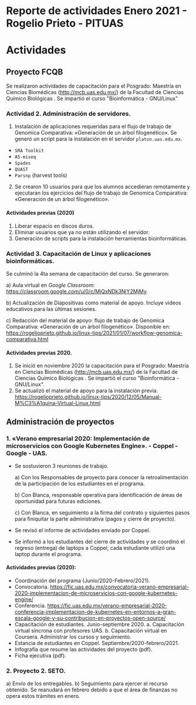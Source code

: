 # Reporte de actividades Enero 2021 - Rogelio Prieto - PITUAS


# Actividades

## Proyecto FCQB
Se realizaron actividades de capacitación para el Posgrado: Maestría en Ciencias Biomédicas (<http://mcb.uas.edu.mx/>) de la Facultad de Ciencias Químico Biológicas . Se impartió el curso "Bioinformática - GNU/Linux"
### Actividad 2. Administración de servidores.
1. Instalación de aplicaciones requeridas para el flujo de trabajo de Genomica Comparativa: «Generación de un árbol filogenético». Se generó un script para la instalación en el servidor ```platon.uas.edu.mx```.

- ```SRA Toolkit```
- ```A5-miseq```
- ```Spades```
- ```QUAST```
- ```Parsnp``` (harvest tools)

2. Se crearon 10 usuarios para que los alumnos accedieran remotamente y ejecutaran los ejercicios del flujo de trabajo de Genomica Comparativa: «Generación de un árbol filogenético».

#### Actividades previas (2020)
1. Liberar espacio en discos duros.
2. Eliminar usuarios que ya no están utilizando el servidor.
3. Generación de scripts para la instalación herramientas bioinformáticas. 

### Actividad 3. Capacitación de Linux y aplicaciones bioinformáticas.
Se culminó la 4ta semana de capacitación del curso. 
Se generaron:

a) Aula virtual en _Google Classroom_: <https://classroom.google.com/u/0/c/MjQxNDk3NjY2MjMy>. 

b) Actualización de Diapositivas como material de apoyo. Incluye videos educativos para las últimas sesiones.

c) Redacción del material de apoyo: flujo de trabajo de Genomica Comparativa: «Generación de un árbol filogenético». Disponible en: 
<https://rogelioprieto.github.io/linux-tips/2021/01/07/workflow-genomica-comparativa.html>

#### Actividades previas 2020.
1. Se inició en noviembre 2020 la capacitación para el Posgrado: Maestría en Ciencias Biomédicas (<http://mcb.uas.edu.mx/>) de la Facultad de Ciencias Químico Biológicas . Se impartió el curso "Bioinformática - GNU/Linux".
2. Se actualizó el material de apoyo para la instalación previa. <https://rogelioprieto.github.io/linux-tips/2020/12/05/Manual-M%C3%A1quina-Virtual-Linux.html>

## Administración de proyectos
### 1. «Verano empresarial 2020: Implementación de microservicios con Google Kubernetes Engine».  - Coppel - Google - UAS.
- Se sostuvieron 3 reuniones de trabajo.

  a) Con los Responsables de proyecto para conocer la retroalimentación de la participación de los estudiantes en el programa.

  b) Con Blanca, responsable operativa para identificación de áreas de oportunidad para futuras ediciones.

  c) Con Blanca, en seguimiento a la firma del contrato y siguientes pasos para finiquitar la parte administrativa (pagos y cierre de proyecto).

- Se revisó el informe de actividades enviado por Coppel.
- Se informó a los estudiantes del cierre de actividades y se coordinó el regreso (entrega) de laptops a Coppel; cada estudiante utilizó una laptop durante el programa.

#### Actividades previas (2020):
- Coordinación del programa (Junio/2020-Febrero/2021).
- Convocatoria. <https://fic.uas.edu.mx/convocatoria-verano-empresarial-2020-implementacion-de-microservicios-con-google-kubernetes-engine/>
- Conferencia. <https://fic.uas.edu.mx/verano-empresarial-2020-conferencia-implementacion-de-kubernetes-en-entornos-a-gran-escala-google-y-su-contribucion-en-proyectos-open-source/>
- Capacitación de estudiantes. Junio-septiembre 2020.
  a. Capacitación virtual síncrona con profesores UAS.
  b. Capacitación virtual en Coursera. Administrar los cursos y seguimiento.
- Estancia de estudiantes en Coppel. Septiembre/2020-febrero/2021.
- Infografía que resume las actividades del proyecto (pdf).
- Ficha ejecutiva (pdf).


###  2. Proyecto 2. SETO.
 a) Envío de los entregables.
 b) Seguimiento para ejercer el recurso obtenido. Se reanudará en febrero debido a que el área de finanzas no opera estos trámites en enero.
 
 
 



